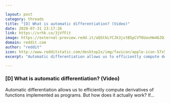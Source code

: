 ```yaml
---

layout: post
category: threads
title: "[D] What is automatic differentiation? (Video)"
date: 2020-07-31 23:17:26
link: https://vrhk.co/3jVfFit
image: https://external-preview.redd.it/aQStkLYCJk3jstB5pCVT6UasHm46JOJalPoNrqqKdkI.jpg?width=480&height=251.308900524&auto=webp&crop=480:251.308900524,smart&s=1f8a8e441fb1aead23a1664c5c2528fd166cefc1
domain: reddit.com
author: "reddit"
icon: http://www.redditstatic.com/desktop2x/img/favicon/apple-icon-57x57.png
excerpt: "Automatic differentiation allows us to efficiently compute derivatives of functions implemented as programs. But how does it actually work? If..."

---
```


### [D] What is automatic differentiation? (Video)

Automatic differentiation allows us to efficiently compute derivatives of functions implemented as programs. But how does it actually work? If...